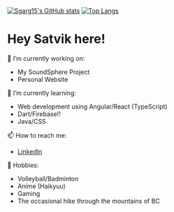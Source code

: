 [![Sgarg15's GitHub stats](https://github-readme-stats.vercel.app/api?username=sgarg15&count_private=true)](https://github.com/anuraghazra/github-readme-stats)
[![Top Langs](https://github-readme-stats.vercel.app/api/top-langs/?username=sgarg15&layout=compact)](https://github.com/anuraghazra/github-readme-stats)

# Hey Satvik here!

🔭 I’m currently working on:
- My SoundSphere Project
- Personal Website

🌱 I’m currently learning:
- Web development using Angular/React (TypeScript)
- Dart/Firebase!!
- Java/CSS

📫 How to reach me:
- [LinkedIn](https://www.linkedin.com/in/satvikgarg15/)

👯 Hobbies:
- Volleyball/Badminton
- Anime (Haikyuu)
- Gaming
- The occasional hike through the mountains of BC


<!--
**sgarg15/sgarg15** is a ✨ _special_ ✨ repository because its `README.md` (this file) appears on your GitHub profile.

Here are some ideas to get you started:


- 👯 I’m looking to collaborate on ...
- 🤔 I’m looking for help with ...
- 💬 Ask me about ...
- 📫 How to reach me: ...
- 😄 Pronouns: ...
- ⚡ Fun fact: ...
-->
